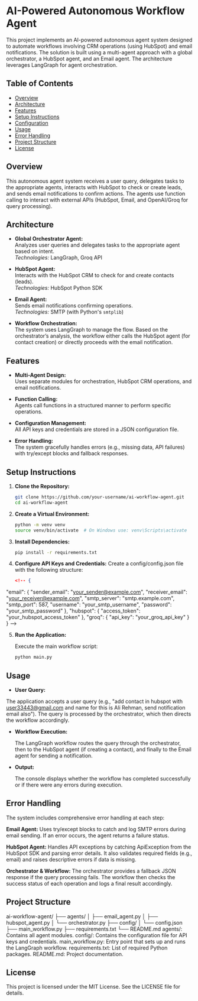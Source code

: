 # AI-Powered Autonomous Workflow Agent

This project implements an AI-powered autonomous agent system designed to automate workflows involving CRM operations (using HubSpot) and email notifications. The solution is built using a multi-agent approach with a global orchestrator, a HubSpot agent, and an Email agent. The architecture leverages LangGraph for agent orchestration.

## Table of Contents
- [Overview](#overview)
- [Architecture](#architecture)
- [Features](#features)
- [Setup Instructions](#setup-instructions)
- [Configuration](#configuration)
- [Usage](#usage)
- [Error Handling](#error-handling)
- [Project Structure](#project-structure)
- [License](#license)

## Overview

This autonomous agent system receives a user query, delegates tasks to the appropriate agents, interacts with HubSpot to check or create leads, and sends email notifications to confirm actions. The agents use function calling to interact with external APIs (HubSpot, Email, and OpenAI/Groq for query processing).

## Architecture

- **Global Orchestrator Agent:**  
  Analyzes user queries and delegates tasks to the appropriate agent based on intent.  
  _Technologies:_ LangGraph, Groq API

- **HubSpot Agent:**  
  Interacts with the HubSpot CRM to check for and create contacts (leads).  
  _Technologies:_ HubSpot Python SDK

- **Email Agent:**  
  Sends email notifications confirming operations.  
  _Technologies:_ SMTP (with Python's `smtplib`)

- **Workflow Orchestration:**  
  The system uses LangGraph to manage the flow. Based on the orchestrator’s analysis, the workflow either calls the HubSpot agent (for contact creation) or directly proceeds with the email notification.

## Features

- **Multi-Agent Design:**  
  Uses separate modules for orchestration, HubSpot CRM operations, and email notifications.
  
- **Function Calling:**  
  Agents call functions in a structured manner to perform specific operations.
  
- **Configuration Management:**  
  All API keys and credentials are stored in a JSON configuration file.
  
- **Error Handling:**  
  The system gracefully handles errors (e.g., missing data, API failures) with try/except blocks and fallback responses.

## Setup Instructions

1. **Clone the Repository:**

   ```bash
   git clone https://github.com/your-username/ai-workflow-agent.git
   cd ai-workflow-agent

2. **Create a Virtual Environment:**
    ```bash
    python -m venv venv
    source venv/bin/activate  # On Windows use: venv\Scripts\activate

3. **Install Dependencies:**

    ```bash
    pip install -r requirements.txt
4. **Configure API Keys and Credentials:**
Create a config/config.json file with the following structure:
    ```json
    <!-- {
  "email": {
    "sender_email": "your_sender@example.com",
    "receiver_email": "your_receiver@example.com",
    "smtp_server": "smtp.example.com",
    "smtp_port": 587,
    "username": "your_smtp_username",
    "password": "your_smtp_password"
  },
  "hubspot": {
    "access_token": "your_hubspot_access_token"
  },
  "groq": {
    "api_key": "your_groq_api_key"
  }
} -->

5. **Run the Application:**

    Execute the main workflow script:
    ```bash
    python main.py

## Usage
- **User Query:**

The application accepts a user query (e.g., "add contact in hubspot with user33443@gmail.com and name for this is Ali Rehman, send notification email also"). The query is processed by the orchestrator, which then directs the workflow accordingly.

- **Workflow Execution:**

    The LangGraph workflow routes the query through the orchestrator, then to the HubSpot agent (if creating a contact), and finally to the Email agent for sending a notification.

-  **Output:**

    The console displays whether the workflow has completed successfully or if there were any errors during execution.

## Error Handling
The system includes comprehensive error handling at each step:

**Email Agent:**
Uses try/except blocks to catch and log SMTP errors during email sending. If an error occurs, the agent returns a failure status.

**HubSpot Agent:**
Handles API exceptions by catching ApiException from the HubSpot SDK and parsing error details. It also validates required fields (e.g., email) and raises descriptive errors if data is missing.

**Orchestrator & Workflow:**
The orchestrator provides a fallback JSON response if the query processing fails. The workflow then checks the success status of each operation and logs a final result accordingly.

## Project Structure

ai-workflow-agent/
├── agents/
│   ├── email_agent.py
│   ├── hubspot_agent.py
│   └── orchestrator.py
├── config/
│   └── config.json
├── main_workflow.py
├── requirements.txt
└── README.md
agents/: Contains all agent modules.
config/: Contains the configuration file for API keys and credentials.
main_workflow.py: Entry point that sets up and runs the LangGraph workflow.
requirements.txt: List of required Python packages.
README.md: Project documentation.

## License
This project is licensed under the MIT License. See the LICENSE file for details.




